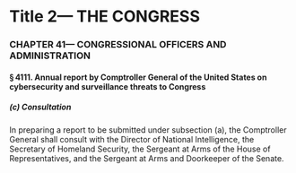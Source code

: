 
# Title 2— THE CONGRESS
### CHAPTER 41— CONGRESSIONAL OFFICERS AND ADMINISTRATION
#### § 4111. Annual report by Comptroller General of the United States on cybersecurity and surveillance threats to Congress
##### (c) Consultation

In preparing a report to be submitted under subsection (a), the Comptroller General shall consult with the Director of National Intelligence, the Secretary of Homeland Security, the Sergeant at Arms of the House of Representatives, and the Sergeant at Arms and Doorkeeper of the Senate.
